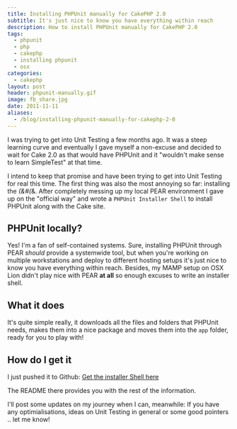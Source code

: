 ```yaml
---
title: Installing PHPUnit manually for CakePHP 2.0
subtitle: It's just nice to know you have everything within reach
description: How to install PHPUnit manually for CakePHP 2.0
tags:
  - phpunit
  - php
  - cakephp
  - installing phpunit
  - osx
categories:
  - cakephp
layout: post
header: phpunit-manually.gif
image: fb_share.jpg
date: 2011-11-11
aliases:
  - /blog/installing-phpunit-manually-for-cakephp-2-0
---
```


I was trying to get into Unit Testing a few months ago. It was a steep learning curve and eventually I gave myself a non-excuse and decided to wait for Cake 2.0 as that would have PHPUnit and it "wouldn't make sense to learn SimpleTest" at that time.

I intend to keep that promise and have been trying to get into Unit Testing for real this time. The first thing was also the most annoying so far: installing the _(&#(_&. After completely messing up my local PEAR environment I gave up on the "official way" and wrote a `PHPUnit Installer Shell` to install PHPUnit along with the Cake site.

## PHPUnit locally?

Yes! I'm a fan of self-contained systems. Sure, installing PHPUnit through PEAR _should_ provide a systemwide tool, but when you're working on multiple workstations and deploy to different hosting setups it's just nice to know you have everything within reach. Besides, my MAMP setup on OSX Lion didn't play nice with PEAR **at all** so enough excuses to write an installer shell.

## What it does

It's quite simple really, it downloads all the files and folders that PHPUnit needs, makes them into a nice package and moves them into the `app` folder, ready for you to play with!

## How do I get it

I just pushed it to Github: [Get the installer Shell here](https://github.com/Hyra/PHPUnit-Cake2)

The README there provides you with the rest of the information.

I'll post some updates on my journey when I can, meanwhile: If you have any optimialisations, ideas on Unit Testing in general or some good pointers .. let me know!

[1]: https://github.com/Hyra/PHPUnit-Cake2 "CakePHP 2.0 Installer Shell"
